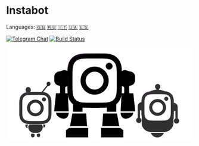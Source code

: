 # Instabot

Languages: [🇬🇧](/docs/en/README.md) [🇷🇺](/docs/ru/README.md) [🇮🇹](/docs/it/README.md) [🇺🇦](/docs/ukr/README.md) [🇪🇸](/docs/es/README.md)

[![Telegram Chat](https://img.shields.io/badge/chat%20on-Telegram-blue.svg)](https://t.me/instabotproject)
[![Build Status](https://travis-ci.org/instagrambot/instabot.svg?branch=master)](https://travis-ci.org/instagrambot/instabot)

![Instabot is better than other open-source bots!](/docs/img/tag%20instabot.png "Instabot is better than other open-source bots!")
